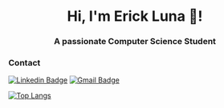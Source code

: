 <h1 align="center">Hi, I'm Erick Luna 👋</a>!</h1>
<h3 align="center">A passionate Computer Science Student</h3>

<!--
[![](https://raw.githubusercontent.com/elunac19/elunac19/master/black-hole.gif)](https://github.com/elunac19)
-->
### Contact
[![Linkedin Badge](https://img.shields.io/badge/Erick_Luna_Carrada-0A66C2.svg?style=for-the-badge&logo=LinkedIn&logoColor=white)](www.linkedin.com/in/erick-luna-carrada)
[![Gmail Badge](https://img.shields.io/badge/Elunac19-EA4335.svg?style=for-the-badge&logo=Gmail&logoColor=white)](mailto:elunac19@gmail.com) 

[![Top Langs](https://github-readme-stats.vercel.app/api/top-langs/?username=elunac19)](https://github.com/elunac19/github-readme-stats)
